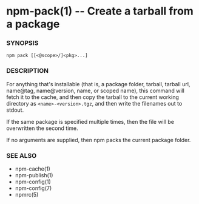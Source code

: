 npm-pack(1) -- Create a tarball from a package
==============================================

###  SYNOPSIS

    npm pack [[<@scope>/]<pkg>...]

###  DESCRIPTION

For anything that's installable (that is, a package folder, tarball,
tarball url, name@tag, name@version, name, or scoped name), this
command will fetch it to the cache, and then copy the tarball to the
current working directory as `<name>-<version>.tgz`, and then write
the filenames out to stdout.

If the same package is specified multiple times, then the file will be
overwritten the second time.

If no arguments are supplied, then npm packs the current package folder.

###  SEE ALSO

* npm-cache(1)
* npm-publish(1)
* npm-config(1)
* npm-config(7)
* npmrc(5)
